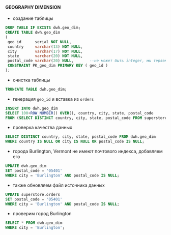 #### GEOGRAPHY DIMENSION

- создание таблицы

```sql
DROP TABLE IF EXISTS dwh.geo_dim;
CREATE TABLE dwh.geo_dim
(
 geo_id      serial NOT NULL,
 country     varchar(13) NOT NULL,
 city        varchar(17) NOT NULL,
 state       varchar(20) NOT NULL,
 postal_code varchar(20) NULL,       --не может быть integer, мы теряем первый 0
 CONSTRAINT PK_geo_dim PRIMARY KEY ( geo_id )
);
```

- очистка таблицы

```sql
TRUNCATE TABLE dwh.geo_dim;
```

- генерация `geo_id` и вставка из `orders`

```sql
INSERT INTO dwh.geo_dim 
SELECT 100+ROW_NUMBER() OVER(), country, city, state, postal_code 
FROM (SELECT DISTINCT country, city, state, postal_code FROM superstore.orders ) a;
```

- проверка качества данных

```sql
SELECT DISTINCT country, city, state, postal_code FROM dwh.geo_dim
WHERE country IS NULL OR city IS NULL OR postal_code IS NULL;
```

- города Burlington, Vermont не имеют почтового индекса, добавляем его

```sql
UPDATE dwh.geo_dim
SET postal_code = '05401'
WHERE city = 'Burlington' AND postal_code IS NULL;
```

- также обновляем файл источника данных

```sql
UPDATE superstore.orders
SET postal_code = '05401'
WHERE city = 'Burlington' AND postal_code IS NULL;
```

- проверим город Burlington

```sql
SELECT * FROM dwh.geo_dim
WHERE city = 'Burlington';
```